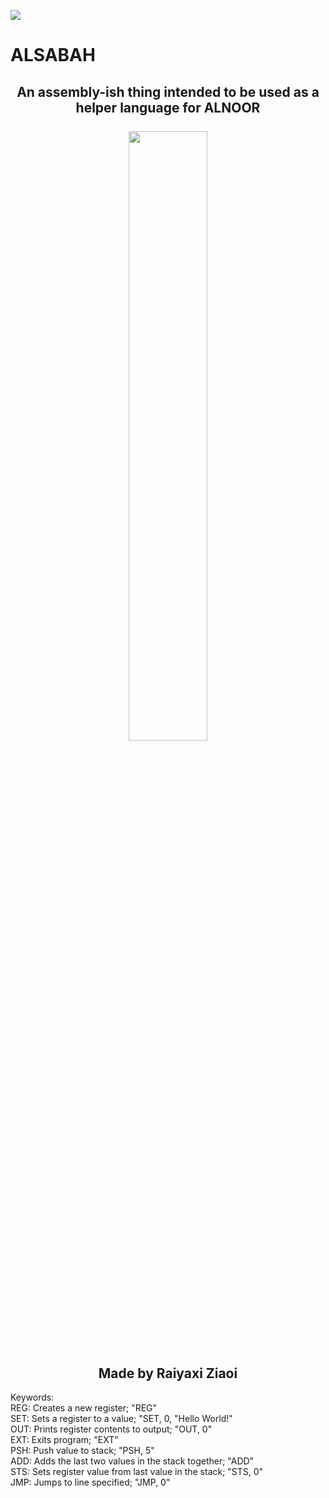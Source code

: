 <img src="https://i.imgur.com/lRzzpEU.png"></img>

# ALSABAH

<div align="center"><h2>
An assembly-ish thing intended to be used as a helper language for ALNOOR<br/><br/><a href="#">
    <img src="https://i.imgur.com/5A1Jup6.png" width="50%"/>
</a><br/><br/>Made by Raiyaxi Ziaoi
</h2></div>

Keywords: <br/>
REG: Creates a new register; "REG"<br/>
SET: Sets a register to a value; "SET, 0, "Hello World!"<br/>
OUT: Prints register contents to output; "OUT, 0"<br/>
EXT: Exits program; "EXT"<br/>
PSH: Push value to stack; "PSH, 5"<br/>
ADD: Adds the last two values in the stack together; "ADD"<br/>
STS: Sets register value from last value in the stack; "STS, 0"<br/>
JMP: Jumps to line specified; "JMP, 0"<br/>
